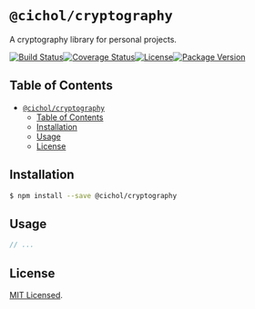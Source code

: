 # `@cichol/cryptography`

A cryptography library for personal projects.

[![Build Status][github actions badge]][github actions][![Coverage Status][coverage badge]][coverage][![License][license badge]](LICENSE)[![Package Version][npm package version badge]][npm package]

## Table of Contents

- [`@cichol/cryptography`](#cicholcryptography)
  - [Table of Contents](#table-of-contents)
  - [Installation](#installation)
  - [Usage](#usage)
  - [License](#license)

## Installation

```sh
$ npm install --save @cichol/cryptography
```

## Usage

```typescript
// ...
```

## License

[MIT Licensed](../../LICENSE).

[github actions badge]: https://img.shields.io/github/actions/workflow/status/morrighan/packages/default.yml?branch=develop&style=flat-square
[github actions]: https://github.com/morrighan/packages/actions
[coverage badge]: https://img.shields.io/codecov/c/github/morrighan/packages?style=flat-square
[coverage]: https://app.codecov.io/gh/morrighan/packages/tree/develop/packages%2Fcryptography
[license badge]: https://img.shields.io/github/license/morrighan/packages.svg?style=flat-square
[npm package version badge]: https://img.shields.io/npm/v/@cichol/cryptography.svg?style=flat-square
[npm package]: https://www.npmjs.com/package/@cichol/cryptography
